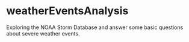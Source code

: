 # weatherEventsAnalysis
Exploring the NOAA Storm Database and answer some basic questions about severe weather events.
